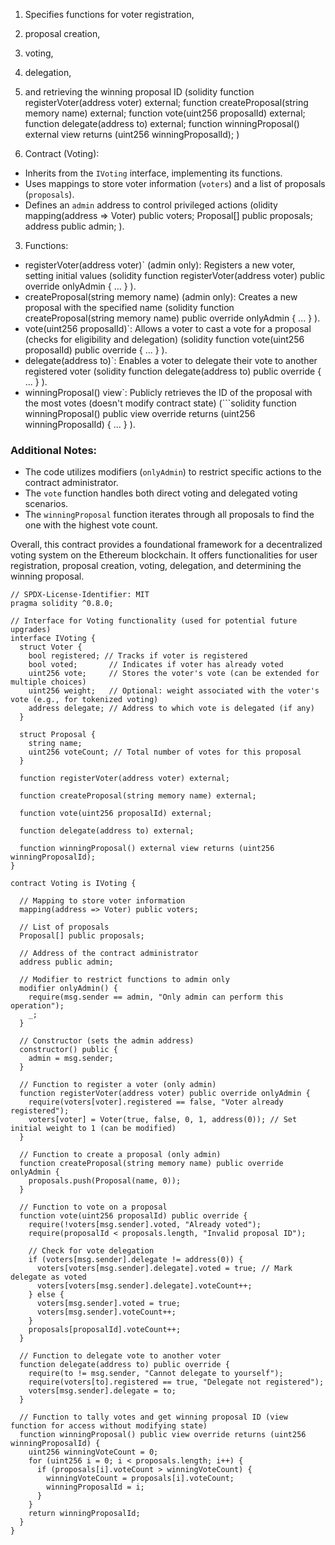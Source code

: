 1. Specifies functions for voter registration,
2. proposal creation,
3. voting,
4. delegation,
5. and retrieving the winning proposal ID
 (solidity
function registerVoter(address voter) external;
function createProposal(string memory name) external;
function vote(uint256 proposalId) external;
function delegate(address to) external;
function winningProposal() external view returns (uint256 winningProposalId);
)

2. Contract (Voting):

* Inherits from the `IVoting` interface, implementing its functions.
* Uses mappings to store voter information (`voters`) and a list of proposals (`proposals`).
* Defines an `admin` address to control privileged actions (olidity
mapping(address => Voter) public voters;
Proposal[] public proposals;
address public admin;
).

3. Functions:

* registerVoter(address voter)` (admin only): Registers a new voter, setting initial values (solidity
function registerVoter(address voter) public override onlyAdmin { ... }
).
* createProposal(string memory name) (admin only): Creates a new proposal with the specified name (solidity
function createProposal(string memory name) public override onlyAdmin { ... }
).
* vote(uint256 proposalId)`: Allows a voter to cast a vote for a proposal (checks for eligibility and delegation) (solidity
function vote(uint256 proposalId) public override { ... }
).
* delegate(address to)`: Enables a voter to delegate their vote to another registered voter (solidity
function delegate(address to) public override { ... }
).
* winningProposal() view`: Publicly retrieves the ID of the proposal with the most votes (doesn't modify contract state) (```solidity
function winningProposal() public view override returns (uint256 winningProposalId) { ... }
).

### Additional Notes:

* The code utilizes modifiers (`onlyAdmin`) to restrict specific actions to the contract administrator.
* The `vote` function handles both direct voting and delegated voting scenarios.
* The `winningProposal` function iterates through all proposals to find the one with the highest vote count.

Overall, this contract provides a foundational framework for a decentralized voting system on the Ethereum blockchain. It offers functionalities for user registration, proposal creation, voting, delegation, and determining the winning proposal.



```
// SPDX-License-Identifier: MIT
pragma solidity ^0.8.0;

// Interface for Voting functionality (used for potential future upgrades)
interface IVoting {
  struct Voter {
    bool registered; // Tracks if voter is registered
    bool voted;       // Indicates if voter has already voted
    uint256 vote;     // Stores the voter's vote (can be extended for multiple choices)
    uint256 weight;   // Optional: weight associated with the voter's vote (e.g., for tokenized voting)
    address delegate; // Address to which vote is delegated (if any)
  }

  struct Proposal {
    string name;
    uint256 voteCount; // Total number of votes for this proposal
  }

  function registerVoter(address voter) external;

  function createProposal(string memory name) external;

  function vote(uint256 proposalId) external;

  function delegate(address to) external;

  function winningProposal() external view returns (uint256 winningProposalId);
}

contract Voting is IVoting {

  // Mapping to store voter information
  mapping(address => Voter) public voters;

  // List of proposals
  Proposal[] public proposals;

  // Address of the contract administrator
  address public admin;

  // Modifier to restrict functions to admin only
  modifier onlyAdmin() {
    require(msg.sender == admin, "Only admin can perform this operation");
    _;
  }

  // Constructor (sets the admin address)
  constructor() public {
    admin = msg.sender;
  }

  // Function to register a voter (only admin)
  function registerVoter(address voter) public override onlyAdmin {
    require(voters[voter].registered == false, "Voter already registered");
    voters[voter] = Voter(true, false, 0, 1, address(0)); // Set initial weight to 1 (can be modified)
  }

  // Function to create a proposal (only admin)
  function createProposal(string memory name) public override onlyAdmin {
    proposals.push(Proposal(name, 0));
  }

  // Function to vote on a proposal
  function vote(uint256 proposalId) public override {
    require(!voters[msg.sender].voted, "Already voted");
    require(proposalId < proposals.length, "Invalid proposal ID");

    // Check for vote delegation
    if (voters[msg.sender].delegate != address(0)) {
      voters[voters[msg.sender].delegate].voted = true; // Mark delegate as voted
      voters[voters[msg.sender].delegate].voteCount++;
    } else {
      voters[msg.sender].voted = true;
      voters[msg.sender].voteCount++;
    }
    proposals[proposalId].voteCount++;
  }

  // Function to delegate vote to another voter
  function delegate(address to) public override {
    require(to != msg.sender, "Cannot delegate to yourself");
    require(voters[to].registered == true, "Delegate not registered");
    voters[msg.sender].delegate = to;
  }

  // Function to tally votes and get winning proposal ID (view function for access without modifying state)
  function winningProposal() public view override returns (uint256 winningProposalId) {
    uint256 winningVoteCount = 0;
    for (uint256 i = 0; i < proposals.length; i++) {
      if (proposals[i].voteCount > winningVoteCount) {
        winningVoteCount = proposals[i].voteCount;
        winningProposalId = i;
      }
    }
    return winningProposalId;
  }
}



```


